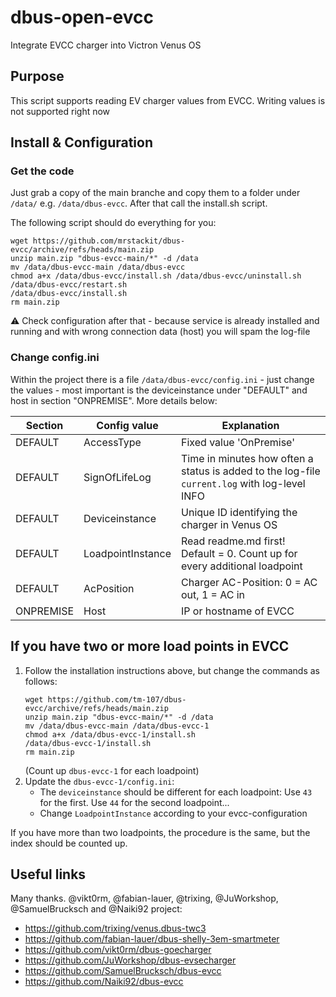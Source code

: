 # dbus-open-evcc
Integrate EVCC charger into Victron Venus OS

## Purpose
This script supports reading EV charger values from EVCC. Writing values is not supported right now 

## Install & Configuration
### Get the code
Just grab a copy of the main branche and copy them to a folder under `/data/` e.g. `/data/dbus-evcc`.
After that call the install.sh script.

The following script should do everything for you:
```
wget https://github.com/mrstackit/dbus-evcc/archive/refs/heads/main.zip
unzip main.zip "dbus-evcc-main/*" -d /data
mv /data/dbus-evcc-main /data/dbus-evcc
chmod a+x /data/dbus-evcc/install.sh /data/dbus-evcc/uninstall.sh /data/dbus-evcc/restart.sh
/data/dbus-evcc/install.sh
rm main.zip
```
⚠️ Check configuration after that - because service is already installed and running and with wrong connection data (host) you will spam the log-file

### Change config.ini
Within the project there is a file `/data/dbus-evcc/config.ini` - just change the values - most important is the deviceinstance under "DEFAULT" and host in section "ONPREMISE". More details below:

| Section  | Config value | Explanation |
| ------------- | ------------- | ------------- |
| DEFAULT  | AccessType | Fixed value 'OnPremise' |
| DEFAULT  | SignOfLifeLog  | Time in minutes how often a status is added to the log-file `current.log` with log-level INFO |
| DEFAULT  | Deviceinstance | Unique ID identifying the charger in Venus OS |
| DEFAULT  | LoadpointInstance | Read readme.md first! Default = 0. Count up for every additional loadpoint |
| DEFAULT  | AcPosition | Charger AC-Position: 0 = AC out, 1 = AC in |
| ONPREMISE  | Host | IP or hostname of EVCC |

## If you have two or more load points in EVCC
1. Follow the installation instructions above, but change the commands as follows:
   ```
   wget https://github.com/tm-107/dbus-evcc/archive/refs/heads/main.zip
   unzip main.zip "dbus-evcc-main/*" -d /data
   mv /data/dbus-evcc-main /data/dbus-evcc-1
   chmod a+x /data/dbus-evcc-1/install.sh
   /data/dbus-evcc-1/install.sh
   rm main.zip
   ```
   (Count up `dbus-evcc-1` for each loadpoint)
2. Update the `dbus-evcc-1/config.ini`:
   - The `deviceinstance` should be different for each loadpoint: Use `43` for the first. Use `44` for the second loadpoint...
   - Change `LoadpointInstance` according to your evcc-configuration

If you have more than two loadpoints, the procedure is the same, but the index should be counted up.

## Useful links
Many thanks. @vikt0rm, @fabian-lauer, @trixing, @JuWorkshop, @SamuelBrucksch and @Naiki92 project:
- https://github.com/trixing/venus.dbus-twc3
- https://github.com/fabian-lauer/dbus-shelly-3em-smartmeter
- https://github.com/vikt0rm/dbus-goecharger
- https://github.com/JuWorkshop/dbus-evsecharger
- https://github.com/SamuelBrucksch/dbus-evcc
- https://github.com/Naiki92/dbus-evcc
